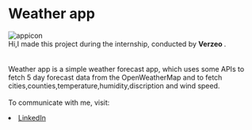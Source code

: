 # Weather app
![appicon](https://user-images.githubusercontent.com/22769589/68296145-f7305d80-00a4-11ea-9cbe-24b18222bfa9.png)
</br>Hi,I made this project during the internship, conducted by <b> Verzeo
</b>.
</br></br></br>Weather app is a simple weather forecast app, which uses some APIs to fetch 5 day forecast data from the OpenWeatherMap and to fetch cities,counties,temperature,humidity,discription and wind speed. 
</br></br> To communicate with me, visit:
<li><a href=
"https://www.linkedin.com/in/nikunj-bhuva-0ba2831a2/">LinkedIn</a>

